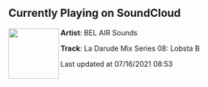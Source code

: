 ## Currently Playing on SoundCloud

[<img align="left" width="100" src="https://i1.sndcdn.com/artworks-mo85bmSmNMsbnRwN-dXurJw-t500x500.jpg">](https://soundcloud.com/belaircollectif/la-darude-mix-series-08-lobsta-b)

**Artist**: BEL AIR Sounds 

**Track**: La Darude Mix Series 08: Lobsta B

Last updated at 07/16/2021 08:53
